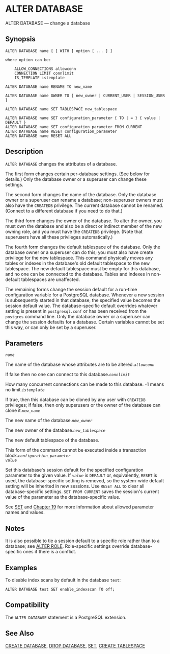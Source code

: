 # ALTER DATABASE

ALTER DATABASE — change a database

## Synopsis

```text
ALTER DATABASE name [ [ WITH ] option [ ... ] ]

where option can be:

    ALLOW_CONNECTIONS allowconn
    CONNECTION LIMIT connlimit
    IS_TEMPLATE istemplate

ALTER DATABASE name RENAME TO new_name

ALTER DATABASE name OWNER TO { new_owner | CURRENT_USER | SESSION_USER }

ALTER DATABASE name SET TABLESPACE new_tablespace

ALTER DATABASE name SET configuration_parameter { TO | = } { value | DEFAULT }
ALTER DATABASE name SET configuration_parameter FROM CURRENT
ALTER DATABASE name RESET configuration_parameter
ALTER DATABASE name RESET ALL
```

## Description

`ALTER DATABASE` changes the attributes of a database.

The first form changes certain per-database settings. \(See below for details.\) Only the database owner or a superuser can change these settings.

The second form changes the name of the database. Only the database owner or a superuser can rename a database; non-superuser owners must also have the `CREATEDB` privilege. The current database cannot be renamed. \(Connect to a different database if you need to do that.\)

The third form changes the owner of the database. To alter the owner, you must own the database and also be a direct or indirect member of the new owning role, and you must have the `CREATEDB` privilege. \(Note that superusers have all these privileges automatically.\)

The fourth form changes the default tablespace of the database. Only the database owner or a superuser can do this; you must also have create privilege for the new tablespace. This command physically moves any tables or indexes in the database's old default tablespace to the new tablespace. The new default tablespace must be empty for this database, and no one can be connected to the database. Tables and indexes in non-default tablespaces are unaffected.

The remaining forms change the session default for a run-time configuration variable for a PostgreSQL database. Whenever a new session is subsequently started in that database, the specified value becomes the session default value. The database-specific default overrides whatever setting is present in `postgresql.conf` or has been received from the `postgres` command line. Only the database owner or a superuser can change the session defaults for a database. Certain variables cannot be set this way, or can only be set by a superuser.

## Parameters

_`name`_

The name of the database whose attributes are to be altered._`allowconn`_

If false then no one can connect to this database._`connlimit`_

How many concurrent connections can be made to this database. -1 means no limit._`istemplate`_

If true, then this database can be cloned by any user with `CREATEDB` privileges; if false, then only superusers or the owner of the database can clone it._`new_name`_

The new name of the database._`new_owner`_

The new owner of the database._`new_tablespace`_

The new default tablespace of the database.

This form of the command cannot be executed inside a transaction block._`configuration_parameter`_  
_`value`_

Set this database's session default for the specified configuration parameter to the given value. If _`value`_ is `DEFAULT` or, equivalently, `RESET` is used, the database-specific setting is removed, so the system-wide default setting will be inherited in new sessions. Use `RESET ALL` to clear all database-specific settings. `SET FROM CURRENT` saves the session's current value of the parameter as the database-specific value.

See [SET](https://www.postgresql.org/docs/10/static/sql-set.html) and [Chapter 19](https://www.postgresql.org/docs/10/static/runtime-config.html) for more information about allowed parameter names and values.

## Notes

It is also possible to tie a session default to a specific role rather than to a database; see [ALTER ROLE](https://www.postgresql.org/docs/10/static/sql-alterrole.html). Role-specific settings override database-specific ones if there is a conflict.

## Examples

To disable index scans by default in the database `test`:

```text
ALTER DATABASE test SET enable_indexscan TO off;
```

## Compatibility

The `ALTER DATABASE` statement is a PostgreSQL extension.

## See Also

[CREATE DATABASE](https://www.postgresql.org/docs/10/static/sql-createdatabase.html), [DROP DATABASE](https://www.postgresql.org/docs/10/static/sql-dropdatabase.html), [SET](https://www.postgresql.org/docs/10/static/sql-set.html), [CREATE TABLESPACE](https://www.postgresql.org/docs/10/static/sql-createtablespace.html)

